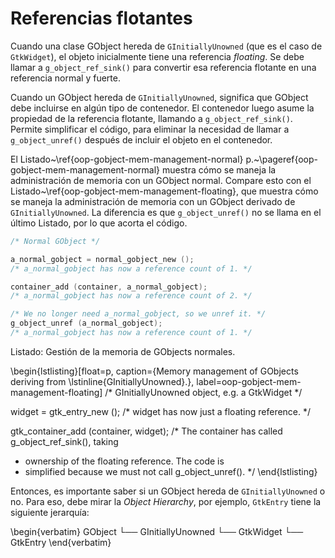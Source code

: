# Referencias flotantes

Cuando una clase GObject hereda de `GInitiallyUnowned` (que es el caso de `GtkWidget`), el objeto inicialmente tiene una referencia *floating*. Se debe llamar a `g_object_ref_sink()` para convertir esa referencia flotante en una referencia normal y fuerte.

Cuando un GObject hereda de `GInitiallyUnowned`, significa que GObject debe incluirse en algún tipo de contenedor. El contenedor luego asume la propiedad de la referencia flotante, llamando a `g_object_ref_sink()`. Permite simplificar el código, para eliminar la necesidad de llamar a `g_object_unref()` después de incluir el objeto en el contenedor.

El Listado~\ref{oop-gobject-mem-management-normal} p.~\pageref{oop-gobject-mem-management-normal} muestra cómo se maneja la administración de memoria con un GObject normal. Compare esto con el Listado~\ref{oop-gobject-mem-management-floating}, que muestra cómo se maneja la administración de memoria con un GObject derivado de `GInitiallyUnowned`. La diferencia es que `g_object_unref()` no se llama en el último Listado, por lo que acorta el código.

<a id="oop-gobject-mem-management-normal"></a>

```c
/* Normal GObject */

a_normal_gobject = normal_gobject_new ();
/* a_normal_gobject has now a reference count of 1. */

container_add (container, a_normal_gobject);
/* a_normal_gobject has now a reference count of 2. */

/* We no longer need a_normal_gobject, so we unref it. */
g_object_unref (a_normal_gobject);
/* a_normal_gobject has now a reference count of 1. */
```

<div class="caption">

<p><span class="oop-gobject-mem-management-normal">Listado</span>: Gestión de la memoria de GObjects normales.</p>

</div>

\begin{lstlisting}[float=p, caption={Memory management of GObjects deriving from \lstinline{GInitiallyUnowned}.}, label=oop-gobject-mem-management-floating]
/* GInitiallyUnowned object, e.g. a GtkWidget */

widget = gtk_entry_new ();
/* widget has now just a floating reference. */

gtk_container_add (container, widget);
/* The container has called g_object_ref_sink(), taking
 * ownership of the floating reference. The code is
 * simplified because we must not call g_object_unref().
 */
\end{lstlisting}

Entonces, es importante saber si un GObject hereda de `GInitiallyUnowned` o no. Para eso, debe mirar la *Object Hierarchy*, por ejemplo, `GtkEntry` tiene la siguiente jerarquía:

\begin{verbatim}
GObject
└── GInitiallyUnowned
    └── GtkWidget
        └── GtkEntry
\end{verbatim}